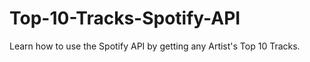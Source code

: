 # Top-10-Tracks-Spotify-API
Learn how to use the Spotify API by getting any Artist's Top 10 Tracks.
